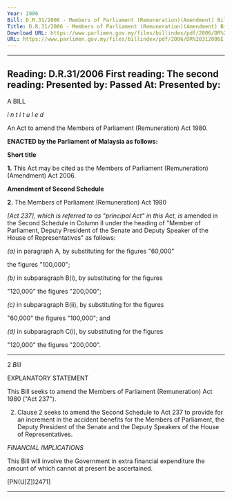 ```yaml
---
Year: 2006
Bill: D.R.31/2006 - Members of Parliament (Remuneration)(Amendment) Bill 2006 (Passed)
Title: D.R.31/2006 - Members of Parliament (Remuneration)(Amendment) Bill 2006 (Passed)
Download URL: https://www.parlimen.gov.my/files/billindex/pdf/2006/DR%20312006E.pdf
URL: https://www.parlimen.gov.my/files/billindex/pdf/2006/DR%20312006E.pdf
---
```

---
Reading:
D.R.31/2006
First reading:
The second reading:
Presented by:
Passed At:
Presented by:
---

A BILL

_i n t i t u l e d_

An Act to amend the Members of Parliament (Remuneration)
Act 1980.

**ENACTED by the Parliament of Malaysia as follows:**

**Short title**

**1.** This Act may be cited as the Members of Parliament
(Remuneration) (Amendment) Act 2006.

**Amendment of Second Schedule**

**2.** The Members of Parliament (Remuneration) Act 1980

_[Act 237], which is referred to as "principal Act" in this Act, is_
amended in the Second Schedule in Column II under the heading
of "Member of Parliament, Deputy President of the Senate and
Deputy Speaker of the House of Representatives" as follows:

_(a)_ in paragraph A, by substituting for the figures "60,000"

the figures "100,000";

_(b)_ in subparagraph B(i), by substituting for the figures

"120,000" the figures "200,000";

_(c)_ in subparagraph B(ii), by substituting for the figures

"60,000" the figures "100,000"; and

_(d)_ in subparagraph C(i), by substituting for the figures

"120,000" the figures "200,000".


-----

2 _Bill_

EXPLANATORY STATEMENT

This Bill seeks to amend the Members of Parliament (Remuneration) Act 1980
("Act 237").

2. Clause 2 seeks to amend the Second Schedule to Act 237 to provide for
an increment in the accident benefits for the Members of Parliament, the Deputy
President of the Senate and the Deputy Speakers of the House of Representatives.

_FINANCIAL IMPLICATIONS_

This Bill will involve the Government in extra financial expenditure the amount
of which cannot at present be ascertained.

[PN(U[Z])2471]


-----

